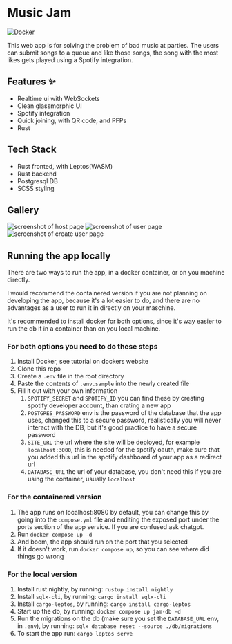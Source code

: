 # Music Jam

[![Docker](https://github.com/KOEGlike/music_jam/actions/workflows/docker-publish.yml/badge.svg)](https://github.com/KOEGlike/music_jam/actions/workflows/docker-publish.yml)

This web app is for solving the problem of bad music at parties.
The users can submit songs to a queue and like those songs, the song with the most likes gets played using a Spotify integration.

## Features ✨

- Realtime ui with WebSockets
- Clean glassmorphic UI
- Spotify integration
- Quick joining, with QR code, and PFPs
- Rust

## Tech Stack

- Rust fronted, with Leptos(WASM)
- Rust backend
- Postgresql DB
- SCSS styling

## Gallery

![screenshot of host page](https://cloud-dllxdx6je-hack-club-bot.vercel.app/11000006513.png)
![screenshot of user page](https://cloud-dllxdx6je-hack-club-bot.vercel.app/21000006514.png)
![screenshot of create user page](https://cloud-dllxdx6je-hack-club-bot.vercel.app/01000006512.png)

## Running the app locally

There are two ways to run the app, in a docker container, or on you machine directly.

I would recommend the containered version if you are not planning on developing the app, because it's a lot easier to do, and there are no advantages as a user to run it in directly on your maschine.

It's recommended to install docker for both options, since it's way easier to run the db it in a container than on you local machine.

### For both options you need to do these steps

1. Install Docker, see tutorial on dockers website
2. Clone this repo
3. Create a `.env` file in the root directory
4. Paste the contents of `.env.sample` into the newly created file
5. Fill it out with your own information
    1. `SPOTIFY_SECRET` and `SPOTIFY_ID` you can find these by creating spotify developer account, than crating a new app
    2. `POSTGRES_PASSWORD` env is the password of the database that the app uses, changed this to a secure password, realistically you will never interact with the DB, but it's good practice to have a secure password
    3. `SITE_URL` the url where the site will be deployed, for example `localhost:3000`, this is needed for the spotify oauth, make sure that you added this url in the spotify dashboard of your app as a redirect url
    4. `DATABASE_URL` the url of your database, you don't need this if you are using the container, usually `localhost`

### For the containered version

1. The app runs on localhost:8080 by default, you can change this by going into the `compose.yml` file and enditing the exposed port under the ports section of the app service. If you are confused ask chatgpt.
2. Run `docker compose up -d`
3. And boom, the app should run on the port that you selected
4. If it doesn't work, run `docker compose up`, so you can see where did things go wrong

### For the local version

1. Install rust nightly, by running: `rustup install nightly`
2. Install `sqlx-cli`, by running: `cargo install sqlx-cli`
3. Install `cargo-leptos`, by running: `cargo install cargo-leptos`
4. Start up the db, by running: `docker compose up jam-db -d`
5. Run the migrations on the db (make sure you set the `DATABASE_URL` env, in `.env`), by running: `sqlx database reset --source ./db/migrations`
6. To start the app run: `cargo leptos serve`
